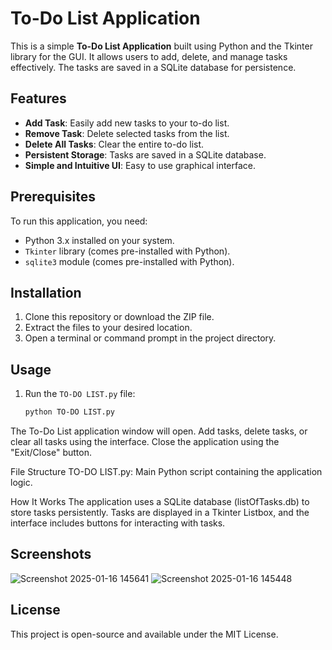 # To-Do List Application

This is a simple **To-Do List Application** built using Python and the Tkinter library for the GUI. It allows users to add, delete, and manage tasks effectively. The tasks are saved in a SQLite database for persistence.

## Features

- **Add Task**: Easily add new tasks to your to-do list.
- **Remove Task**: Delete selected tasks from the list.
- **Delete All Tasks**: Clear the entire to-do list.
- **Persistent Storage**: Tasks are saved in a SQLite database.
- **Simple and Intuitive UI**: Easy to use graphical interface.

## Prerequisites

To run this application, you need:

- Python 3.x installed on your system.
- `Tkinter` library (comes pre-installed with Python).
- `sqlite3` module (comes pre-installed with Python).

## Installation

1. Clone this repository or download the ZIP file.
2. Extract the files to your desired location.
3. Open a terminal or command prompt in the project directory.

## Usage

1. Run the `TO-DO LIST.py` file:
   ```bash
   python TO-DO LIST.py

The To-Do List application window will open.
Add tasks, delete tasks, or clear all tasks using the interface.
Close the application using the "Exit/Close" button.

File Structure
TO-DO LIST.py: Main Python script containing the application logic.

How It Works
The application uses a SQLite database (listOfTasks.db) to store tasks persistently.
Tasks are displayed in a Tkinter Listbox, and the interface includes buttons for interacting with tasks.

## Screenshots

![Screenshot 2025-01-16 145641](https://github.com/user-attachments/assets/aa407226-b538-4702-800e-a8c407e911ce)
![Screenshot 2025-01-16 145448](https://github.com/user-attachments/assets/9979a8d2-072f-425d-8d23-cbc87e9baa43)

## License
This project is open-source and available under the MIT License.
